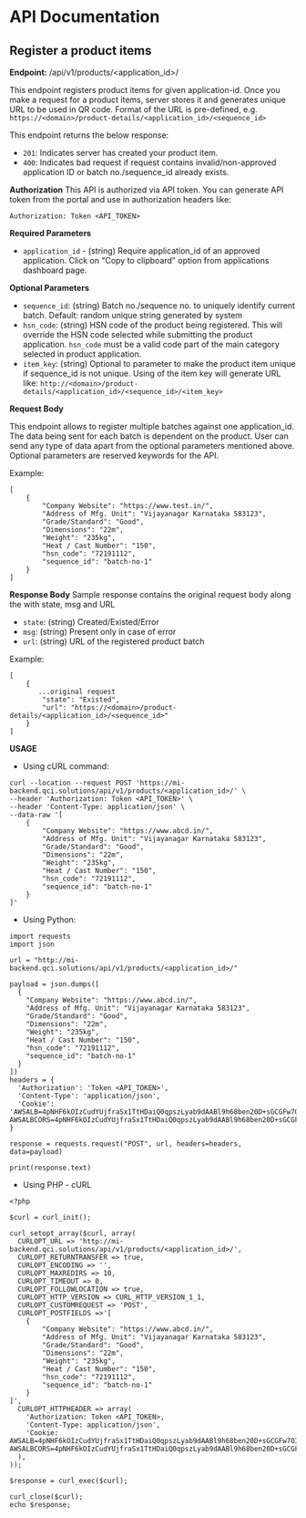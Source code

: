 # API Documentation

## Register a product items

**Endpoint:** /api/v1/products/<application_id>/

This endpoint registers product items for given application-id. Once you make a request for a product items, server stores it and generates unique URL to be used in QR code. Format of the URL is pre-defined, e.g. `https://<domain>/product-details/<application_id>/<sequence_id>`

This endpoint returns the below response:

- `201`: Indicates server has created your product item.
- `400`:  Indicates bad request if request contains invalid/non-approved application ID or batch no./sequence_id already exists.

**Authorization**
This API is authorized via API token. You can generate API token from the portal and use in authorization headers like:
```
Authorization: Token <API_TOKEN>
```

**Required Parameters**

- `application_id` - (string) Require application_id of an approved application. Click on "Copy to clipboard" option from applications dashboard page.

**Optional Parameters**

- `sequence_id`: (string) Batch no./sequence no. to uniquely identify current batch. Default: random unique string generated by system
- `hsn_code`: (string) HSN code of the product being registered. This will override the HSN code selected while submitting the product application. `hsn_code` must be a valid code part of the main category selected in product application.
- `item_key`: (string) Optional to parameter to make the product item unique if sequence_id is not unique. Using of the item key will generate URL like: `http://<domain>/product-details/<application_id>/<sequence_id>/<item_key>`

**Request Body**

This endpoint allows to register multiple batches against one application_id. The data being sent for each batch is dependent on the product. User can send any type of data apart from the optional parameters mentioned above. Optional parameters are reserved keywords for the API.

Example:
```
[
    {
        "Company Website": "https://www.test.in/",
        "Address of Mfg. Unit": "Vijayanagar Karnataka 583123",
        "Grade/Standard": "Good",
        "Dimensions": "22m",
        "Weight": "235kg",
        "Heat / Cast Number": "150",
        "hsn_code": "72191112",
        "sequence_id": "batch-no-1"
    }
]
```

**Response Body**
Sample response contains the original request body along the with state, msg and URL

- `state`: (string) Created/Existed/Error
- `msg`: (string) Present only in case of error
- `url`: (string) URL of the registered product batch

Example:
```
[
    {
       ...original request
        "state": "Existed",
        "url": "https://<domain>/product-details/<application_id>/<sequence_id>"
    }
]
```

**USAGE**

- Using cURL command:

```
curl --location --request POST 'https://mi-backend.qci.solutions/api/v1/products/<application_id>/' \
--header 'Authorization: Token <API_TOKEN>' \
--header 'Content-Type: application/json' \
--data-raw '[
    {
        "Company Website": "https://www.abcd.in/",
        "Address of Mfg. Unit": "Vijayanagar Karnataka 583123",
        "Grade/Standard": "Good",
        "Dimensions": "22m",
        "Weight": "235kg",
        "Heat / Cast Number": "150",
        "hsn_code": "72191112",
        "sequence_id": "batch-no-1"
    }
]'
```

- Using Python:

```
import requests
import json

url = "http://mi-backend.qci.solutions/api/v1/products/<application_id>/"

payload = json.dumps([
  {
    "Company Website": "https://www.abcd.in/",
    "Address of Mfg. Unit": "Vijayanagar Karnataka 583123",
    "Grade/Standard": "Good",
    "Dimensions": "22m",
    "Weight": "235kg",
    "Heat / Cast Number": "150",
    "hsn_code": "72191112",
    "sequence_id": "batch-no-1"
  }
])
headers = {
  'Authorization': 'Token <API_TOKEN>',
  'Content-Type': 'application/json',
  'Cookie': 'AWSALB=4pNHF6kOIzCudYUjfraSx1TtHDaiQ0qpszLyab9dAABl9h68ben20D+sGCGFw7OI4AgiexAkqeqSuQg8MROCXNRtZY3wq2Fgoz1d0MNvDHJqb5QQOeoe5oYtdU1n; AWSALBCORS=4pNHF6kOIzCudYUjfraSx1TtHDaiQ0qpszLyab9dAABl9h68ben20D+sGCGFw7OI4AgiexAkqeqSuQg8MROCXNRtZY3wq2Fgoz1d0MNvDHJqb5QQOeoe5oYtdU1n'
}

response = requests.request("POST", url, headers=headers, data=payload)

print(response.text)

```

- Using PHP - cURL

```
<?php

$curl = curl_init();

curl_setopt_array($curl, array(
  CURLOPT_URL => 'http://mi-backend.qci.solutions/api/v1/products/<application_id>/',
  CURLOPT_RETURNTRANSFER => true,
  CURLOPT_ENCODING => '',
  CURLOPT_MAXREDIRS => 10,
  CURLOPT_TIMEOUT => 0,
  CURLOPT_FOLLOWLOCATION => true,
  CURLOPT_HTTP_VERSION => CURL_HTTP_VERSION_1_1,
  CURLOPT_CUSTOMREQUEST => 'POST',
  CURLOPT_POSTFIELDS =>'[
    {
        "Company Website": "https://www.abcd.in/",
        "Address of Mfg. Unit": "Vijayanagar Karnataka 583123",
        "Grade/Standard": "Good",
        "Dimensions": "22m",
        "Weight": "235kg",
        "Heat / Cast Number": "150",
        "hsn_code": "72191112",
        "sequence_id": "batch-no-1"
    }
]',
  CURLOPT_HTTPHEADER => array(
    'Authorization: Token <API_TOKEN>,
    'Content-Type: application/json',
    'Cookie: AWSALB=4pNHF6kOIzCudYUjfraSx1TtHDaiQ0qpszLyab9dAABl9h68ben20D+sGCGFw7OI4AgiexAkqeqSuQg8MROCXNRtZY3wq2Fgoz1d0MNvDHJqb5QQOeoe5oYtdU1n; AWSALBCORS=4pNHF6kOIzCudYUjfraSx1TtHDaiQ0qpszLyab9dAABl9h68ben20D+sGCGFw7OI4AgiexAkqeqSuQg8MROCXNRtZY3wq2Fgoz1d0MNvDHJqb5QQOeoe5oYtdU1n'
  ),
));

$response = curl_exec($curl);

curl_close($curl);
echo $response;

```
